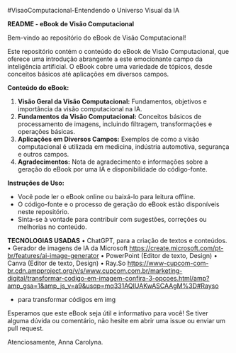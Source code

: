 #VisaoComputacional-Entendendo o Universo Visual da IA 

**README - eBook de Visão Computacional**

Bem-vindo ao repositório do eBook de Visão Computacional!

Este repositório contém o conteúdo do eBook de Visão Computacional, que oferece uma introdução abrangente a este emocionante campo da inteligência artificial. O eBook cobre uma variedade de tópicos, desde conceitos básicos até aplicações em diversos campos.

**Conteúdo do eBook:**
1. **Visão Geral da Visão Computacional:** Fundamentos, objetivos e importância da visão computacional na IA.
2. **Fundamentos da Visão Computacional:** Conceitos básicos de processamento de imagens, incluindo filtragem, transformações e operações básicas.
3. **Aplicações em Diversos Campos:** Exemplos de como a visão computacional é utilizada em medicina, indústria automotiva, segurança e outros campos.
4. **Agradecimentos:** Nota de agradecimento e informações sobre a geração do eBook por uma IA e disponibilidade do código-fonte.

**Instruções de Uso:**
- Você pode ler o eBook online ou baixá-lo para leitura offline.
- O código-fonte e o processo de geração do eBook estão disponíveis neste repositório.
- Sinta-se à vontade para contribuir com sugestões, correções ou melhorias no conteúdo.

**TECNOLOGIAS USADAS**
• ChatGPT, para a criação de textos e conteúdos.
• Gerador de imagens de IA da Microsoft 
https://create.microsoft.com/pt-br/features/ai-image-generator
• PowerPoint (Editor de texto, Design)
• Canva (Editor de texto, Design)
• Ray.So https://www-cupcom-com-br.cdn.ampproject.org/v/s/www.cupcom.com.br/marketing-digital/transformar-codigo-em-imagem-confira-3-opcoes.html/amp?amp_gsa=1&amp_js_v=a9&usqp=mq331AQIUAKwASCAAgM%3D#Rayso
 - para transformar códigos em img


Esperamos que este eBook seja útil e informativo para você! Se tiver alguma dúvida ou comentário, não hesite em abrir uma issue ou enviar um pull request.

Atenciosamente,
Anna Carolyna.
